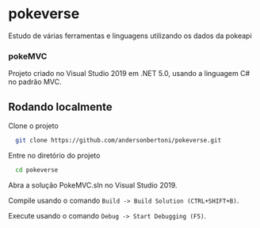 # pokeverse

Estudo de várias ferramentas e linguagens utilizando os dados da pokeapi

### pokeMVC

Projeto criado no Visual Studio 2019 em .NET 5.0, usando a linguagem C# no padrão MVC.

## Rodando localmente

Clone o projeto

```bash
  git clone https://github.com/andersonbertoni/pokeverse.git
```

Entre no diretório do projeto

```bash
  cd pokeverse
```

Abra a solução PokeMVC.sln no Visual Studio 2019.

Compile usando o comando `Build -> Build Solution (CTRL+SHIFT+B)`.

Execute usando o comando `Debug -> Start Debugging (F5)`.


